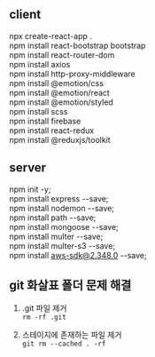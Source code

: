 ## client
npx create-react-app .   
npm install react-bootstrap bootstrap   
npm install react-router-dom   
npm install axios   
npm install http-proxy-middleware   
npm install @emotion/css   
npm install @emotion/react   
npm install @emotion/styled   
npm install scss   
npm install firebase   
npm install react-redux   
npm install @reduxjs/toolkit   
   
## server  
npm init -y;   
npm install express --save;   
npm install nodemon --save;   
npm install path --save;   
npm install mongoose --save;   
npm install multer --save;   
npm install multer-s3 --save;   
npm install aws-sdk@2.348.0 --save;

## git 화살표 폴더 문제 해결  
1) .git 파일 제거    
`rm -rf .git`   
   
2) 스테이지에 존재하는 파일 제거   
`git rm --cached . -rf` 